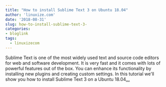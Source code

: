 ```yaml
---
title: "How to install Sublime Text 3 on Ubuntu 18.04"
author: 'linuxize.com'
date: '2018-08-31'
slug: how-to-install-sublime-text-3-
categories:
- bloglink
tags:
  - linuxizecom
---
```


Sublime Text is one of the most widely used text and source code editors for web and software development. It is very fast and it comes with lots of powerful features out of the box. You can enhance its functionality by installing new plugins and creating custom settings. In this tutorial we'll show you how to install Sublime Text 3 on a Ubuntu 18.04[... <i class="fas fa-external-link-alt"></i>](https://linuxize.com/post/how-to-install-sublime-text-3-on-ubuntu-18-04/)

